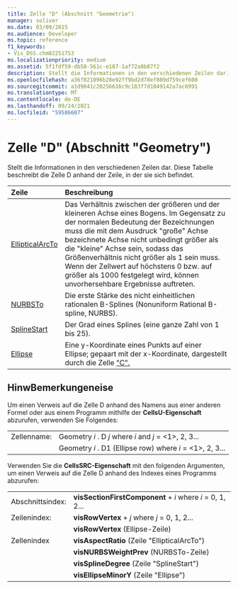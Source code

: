 ```yaml
---
title: Zelle "D" (Abschnitt "Geometrie")
manager: soliver
ms.date: 03/09/2015
ms.audience: Developer
ms.topic: reference
f1_keywords:
- Vis_DSS.chm82251753
ms.localizationpriority: medium
ms.assetid: 5f1fdf59-db58-561c-e187-1af72a8b87f2
description: Stellt die Informationen in den verschiedenen Zeilen dar. Diese Tabelle beschreibt die Zelle D anhand der Zeile, in der sie sich befindet.
ms.openlocfilehash: a36f021096b28e92ff9bd2d78ef089d759cef600
ms.sourcegitcommit: a1d9041c20256616c9c183f7d1049142a7ac6991
ms.translationtype: MT
ms.contentlocale: de-DE
ms.lasthandoff: 09/24/2021
ms.locfileid: "59586607"
---
```

# <a name="d-cell-geometry-section"></a>Zelle "D" (Abschnitt "Geometry")

Stellt die Informationen in den verschiedenen Zeilen dar. Diese Tabelle beschreibt die Zelle D anhand der Zeile, in der sie sich befindet.
  
|Zeile|Beschreibung|
|:-----|:-----|
|[EllipticalArcTo](ellipticalarcto-row-geometry-section.md) <br/> | Das Verhältnis zwischen der größeren und der kleineren Achse eines Bogens. Im Gegensatz zu der normalen Bedeutung der Bezeichnungen muss die mit dem Ausdruck "große" Achse bezeichnete Achse nicht unbedingt größer als die "kleine" Achse sein, sodass das Größenverhältnis nicht größer als 1 sein muss. Wenn der Zellwert auf höchstens 0 bzw. auf größer als 1000 festgelegt wird, können unvorhersehbare Ergebnisse auftreten.  <br/> |
|[NURBSTo](nurbsto-row-geometry-section.md) <br/> | Die erste Stärke des nicht einheitlichen rationalen B-Splines (Nonuniform Rational B-spline, NURBS).  <br/> |
|[SplineStart](splinestart-row-geometry-section.md) <br/> | Der Grad eines Splines (eine ganze Zahl von 1 bis 25).  <br/> |
|[Ellipse](ellipse-row-geometry-section.md) <br/> | Eine  y-Koordinate eines Punkts auf einer Ellipse; gepaart mit  der x-Koordinate, dargestellt durch die Zelle ["C".](c-cell-geometry-section.md)  <br/> |
   
## <a name="remarks"></a>HinwBemerkungeneise

Um einen Verweis auf die Zelle D anhand des Namens aus einer anderen Formel oder aus einem Programm mithilfe der **CellsU-Eigenschaft** abzurufen, verwenden Sie Folgendes: 
  
|||
|:-----|:-----|
| Zellenname:  <br/> | Geometry  *i*  . D  *j*            where  *i*  and  *j*  = <1>, 2, 3...  <br/> |
|| Geometry  *i*  . D1 (Ellipse row) where  *i*  = <1>, 2, 3...  <br/> |
   
Verwenden Sie die **CellsSRC-Eigenschaft** mit den folgenden Argumenten, um einen Verweis auf die Zelle D anhand des Indexes eines Programms abzurufen: 
  
|||
|:-----|:-----|
| Abschnittsindex:  <br/> |**visSectionFirstComponent**  +   *i* where *i* = 0, 1, 2...  <br/> |
| Zeilenindex:  <br/> |**visRowVertex**  +   *j* where *j* = 0, 1, 2...  <br/> |
||**visRowVertex** (Ellipse-Zeile)  <br/> |
| Zellenindex  <br/> |**visAspectRatio** (Zeile "EllipticalArcTo")  <br/> |
||**visNURBSWeightPrev** (NURBSTo-Zeile)  <br/> |
||**visSplineDegree** (Zeile "SplineStart")  <br/> |
||**visEllipseMinorY** (Zeile "Ellipse")  <br/> |
   

